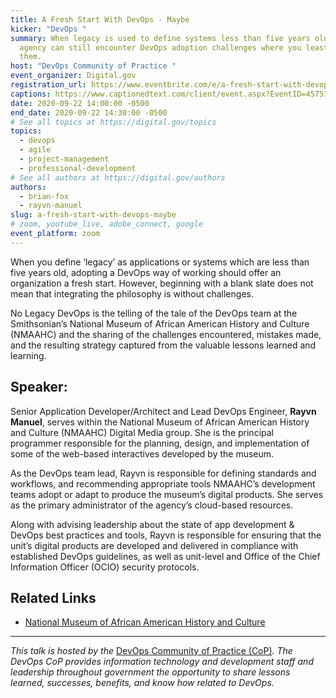 ```yaml
---
title: A Fresh Start With DevOps - Maybe
kicker: "DevOps "
summary: When legacy is used to define systems less than five years old, an
  agency can still encounter DevOps adoption challenges where you least expect
  them.
host: "DevOps Community of Practice "
event_organizer: Digital.gov
registration_url: https://www.eventbrite.com/e/a-fresh-start-with-devops-maybe-tickets-120276152209
captions: https://www.captionedtext.com/client/event.aspx?EventID=4575186&CustomerID=321
date: 2020-09-22 14:00:00 -0500
end_date: 2020-09-22 14:30:00 -0500
# See all topics at https://digital.gov/topics
topics:
  - devops
  - agile
  - project-management
  - professional-development
# See all authors at https://digital.gov/authors
authors:
  - brian-fox
  - rayvn-manuel
slug: a-fresh-start-with-devops-maybe
# zoom, youtube_live, adobe_connect, google
event_platform: zoom
---
```

When you define ‘legacy’ as applications or systems which are less than five years old, adopting a DevOps way of working should offer an organization a fresh start. However, beginning with a blank slate does not mean that integrating the philosophy is without challenges.

No Legacy DevOps is the telling of the tale of the DevOps team at the Smithsonian’s National Museum of African American History and Culture (NMAAHC) and the sharing of the challenges encountered, mistakes made, and the resulting strategy captured from the valuable lessons learned and learning.

## Speaker:

Senior Application Developer/Architect and Lead DevOps Engineer, **Rayvn Manuel**, serves within the National Museum of African American History and Culture (NMAAHC) Digital Media group. She is the principal programmer responsible for the planning, design, and implementation of some of the web-based interactives developed by the museum.

As the DevOps team lead, Rayvn is responsible for defining standards and workflows, and recommending appropriate tools NMAAHC’s development teams adopt or adapt to produce the museum’s digital products. She serves as the primary administrator of the agency’s cloud-based resources.

Along with advising leadership about the state of app development & DevOps best practices and tools, Rayvn is responsible for ensuring that the unit’s digital products are developed and delivered in compliance with established DevOps guidelines, as well as unit-level and Office of the Chief Information Officer (OCIO) security protocols.

## Related Links

* [National Museum of African American History and Culture](https://nmaahc.si.edu/)

- - -

*This talk is hosted by the* [DevOps Community of Practice (CoP)](https://digital.gov/communities/devops/*)*. The DevOps CoP provides information technology and development staff and leadership throughout government the opportunity to share lessons learned, successes, benefits, and know how related to DevOps.*